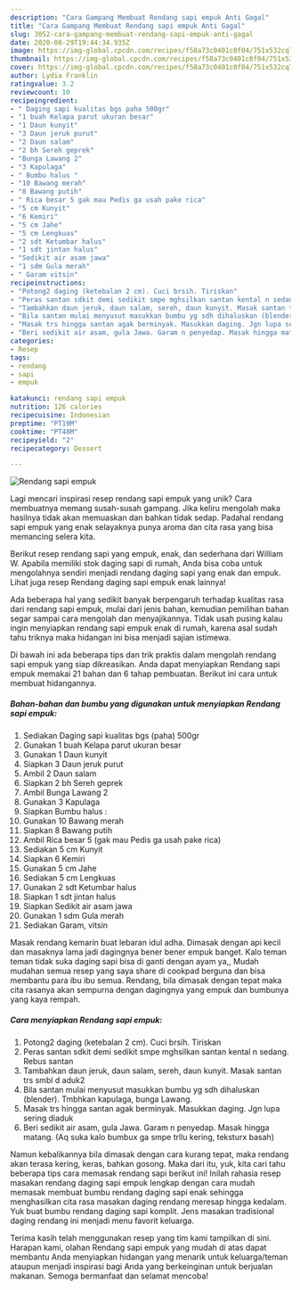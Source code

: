 ```yaml
---
description: "Cara Gampang Membuat Rendang sapi empuk Anti Gagal"
title: "Cara Gampang Membuat Rendang sapi empuk Anti Gagal"
slug: 3052-cara-gampang-membuat-rendang-sapi-empuk-anti-gagal
date: 2020-08-29T19:44:34.935Z
image: https://img-global.cpcdn.com/recipes/f58a73c0401c0f04/751x532cq70/rendang-sapi-empuk-foto-resep-utama.jpg
thumbnail: https://img-global.cpcdn.com/recipes/f58a73c0401c0f04/751x532cq70/rendang-sapi-empuk-foto-resep-utama.jpg
cover: https://img-global.cpcdn.com/recipes/f58a73c0401c0f04/751x532cq70/rendang-sapi-empuk-foto-resep-utama.jpg
author: Lydia Franklin
ratingvalue: 3.2
reviewcount: 10
recipeingredient:
- " Daging sapi kualitas bgs paha 500gr"
- "1 buah Kelapa parut ukuran besar"
- "1 Daun kunyit"
- "3 Daun jeruk purut"
- "2 Daun salam"
- "2 bh Sereh geprek"
- "Bunga Lawang 2"
- "3 Kapulaga"
- " Bumbu halus "
- "10 Bawang merah"
- "8 Bawang putih"
- " Rica besar 5 gak mau Pedis ga usah pake rica"
- "5 cm Kunyit"
- "6 Kemiri"
- "5 cm Jahe"
- "5 cm Lengkuas"
- "2 sdt Ketumbar halus"
- "1 sdt jintan halus"
- "Sedikit air asam jawa"
- "1 sdm Gula merah"
- " Garam vitsin"
recipeinstructions:
- "Potong2 daging (ketebalan 2 cm). Cuci brsih. Tiriskan"
- "Peras santan sdkit demi sedikit smpe mghsilkan santan kental n sedang. Rebus santan"
- "Tambahkan daun jeruk, daun salam, sereh, daun kunyit. Masak santan trs smbl d aduk2"
- "Bila santan mulai menyusut masukkan bumbu yg sdh dihaluskan (blender). Tmbhkan kapulaga, bunga Lawang."
- "Masak trs hingga santan agak berminyak. Masukkan daging. Jgn lupa sering diaduk"
- "Beri sedikit air asam, gula Jawa. Garam n penyedap. Masak hingga matang. (Aq suka kalo bumbux ga smpe trllu kering, teksturx basah)"
categories:
- Resep
tags:
- rendang
- sapi
- empuk

katakunci: rendang sapi empuk 
nutrition: 126 calories
recipecuisine: Indonesian
preptime: "PT19M"
cooktime: "PT48M"
recipeyield: "2"
recipecategory: Dessert

---
```



![Rendang sapi empuk](https://img-global.cpcdn.com/recipes/f58a73c0401c0f04/751x532cq70/rendang-sapi-empuk-foto-resep-utama.jpg)

Lagi mencari inspirasi resep rendang sapi empuk yang unik? Cara membuatnya memang susah-susah gampang. Jika keliru mengolah maka hasilnya tidak akan memuaskan dan bahkan tidak sedap. Padahal rendang sapi empuk yang enak selayaknya punya aroma dan cita rasa yang bisa memancing selera kita.

Berikut resep rendang sapi yang empuk, enak, dan sederhana dari William W. Apabila memiliki stok daging sapi di rumah, Anda bisa coba untuk mengolahnya sendiri menjadi rendang daging sapi yang enak dan empuk. Lihat juga resep Rendang daging sapi empuk enak lainnya!

Ada beberapa hal yang sedikit banyak berpengaruh terhadap kualitas rasa dari rendang sapi empuk, mulai dari jenis bahan, kemudian pemilihan bahan segar sampai cara mengolah dan menyajikannya. Tidak usah pusing kalau ingin menyiapkan rendang sapi empuk enak di rumah, karena asal sudah tahu triknya maka hidangan ini bisa menjadi sajian istimewa.


Di bawah ini ada beberapa tips dan trik praktis dalam mengolah rendang sapi empuk yang siap dikreasikan. Anda dapat menyiapkan Rendang sapi empuk memakai 21 bahan dan 6 tahap pembuatan. Berikut ini cara untuk membuat hidangannya.

<!--inarticleads1-->

##### Bahan-bahan dan bumbu yang digunakan untuk menyiapkan Rendang sapi empuk:

1. Sediakan  Daging sapi kualitas bgs (paha) 500gr
1. Gunakan 1 buah Kelapa parut ukuran besar
1. Gunakan 1 Daun kunyit
1. Siapkan 3 Daun jeruk purut
1. Ambil 2 Daun salam
1. Siapkan 2 bh Sereh geprek
1. Ambil Bunga Lawang 2
1. Gunakan 3 Kapulaga
1. Siapkan  Bumbu halus :
1. Gunakan 10 Bawang merah
1. Siapkan 8 Bawang putih
1. Ambil  Rica besar 5 (gak mau Pedis ga usah pake rica)
1. Sediakan 5 cm Kunyit
1. Siapkan 6 Kemiri
1. Gunakan 5 cm Jahe
1. Sediakan 5 cm Lengkuas
1. Gunakan 2 sdt Ketumbar halus
1. Siapkan 1 sdt jintan halus
1. Siapkan Sedikit air asam jawa
1. Gunakan 1 sdm Gula merah
1. Sediakan  Garam, vitsin


Masak rendang kemarin buat lebaran idul adha. Dimasak dengan api kecil dan masaknya lama jadi dagingnya bener bener empuk banget. Kalo teman teman tidak suka daging sapi bisa di ganti dengan ayam ya,, Mudah mudahan semua resep yang saya share di cookpad berguna dan bisa membantu para ibu ibu semua. Rendang, bila dimasak dengan tepat maka cita rasanya akan sempurna dengan dagingnya yang empuk dan bumbunya yang kaya rempah. 

<!--inarticleads2-->

##### Cara menyiapkan Rendang sapi empuk:

1. Potong2 daging (ketebalan 2 cm). Cuci brsih. Tiriskan
1. Peras santan sdkit demi sedikit smpe mghsilkan santan kental n sedang. Rebus santan
1. Tambahkan daun jeruk, daun salam, sereh, daun kunyit. Masak santan trs smbl d aduk2
1. Bila santan mulai menyusut masukkan bumbu yg sdh dihaluskan (blender). Tmbhkan kapulaga, bunga Lawang.
1. Masak trs hingga santan agak berminyak. Masukkan daging. Jgn lupa sering diaduk
1. Beri sedikit air asam, gula Jawa. Garam n penyedap. Masak hingga matang. (Aq suka kalo bumbux ga smpe trllu kering, teksturx basah)


Namun kebalikannya bila dimasak dengan cara kurang tepat, maka rendang akan terasa kering, keras, bahkan gosong. Maka dari itu, yuk, kita cari tahu beberapa tips cara memasak rendang sapi berikut ini! Inilah rahasia resep masakan rendang daging sapi empuk lengkap dengan cara mudah memasak membuat bumbu rendang daging sapi enak sehingga menghasilkan cita rasa masakan daging rendang meresap hingga kedalam. Yuk buat bumbu rendang daging sapi komplit. Jens masakan tradisional daging rendang ini menjadi menu favorit keluarga. 

Terima kasih telah menggunakan resep yang tim kami tampilkan di sini. Harapan kami, olahan Rendang sapi empuk yang mudah di atas dapat membantu Anda menyiapkan hidangan yang menarik untuk keluarga/teman ataupun menjadi inspirasi bagi Anda yang berkeinginan untuk berjualan makanan. Semoga bermanfaat dan selamat mencoba!

